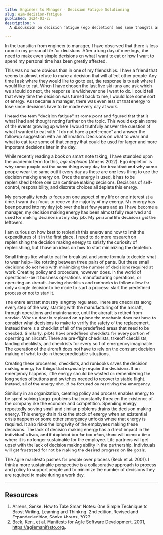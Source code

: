 ```yaml
---
title: Engineer to Manager - Decision Fatigue Solutioning
slug: e2m-decision-fatigue
published: 2024-03-25
description: >
  A discussion on decision fatigue (ego depletion) and some thoughts around how to solve for it

---
```


In the transition from engineer to manager, I have observed that there is less room in my personal
life for decisions. After a long day of meetings, the need to make even simple decisions on what I
want to eat or how I want to spend my personal time has been greatly affected.

This was no more obvious than in one of my friendships. I have a friend that seems to almost refuse
to make a decision that will affect other people. Any time I ask where they would like to go to eat,
the response is to ask where I would like to eat. When I have chosen the last five ski runs and ask
which we should do next, the response is whichever one I want to do. I could tell that every time
the decision was turned back to me, I would lose some sort of energy. As I became a manager, there
was even less of that energy to lose since decisions have to be made every day at work. 

I heard the term "decision fatigue" at some point and figured that that is what I had and thought
noting further on the topic. This would explain some of the events growing up where I would
truthfully answer the question of what I wanted to eat with "I do not have a preference" and answer
the followup suggestion with an affirmation. Decisions on what to wear and what to eat take some of
that energy that could be used for larger and more important decisions later in the day.

While recently reading a book on smart note taking, I have stumbled upon the academic term for this,
_ego depletion_ (Ahrens 2022). Ego depletion is why some people eat the same thing every day for
breakfast and why some people wear the same outfit every day as these are one less thing to use the
decision making energy on. Once the energy is used, it has to be replenished before one can continue
making decisions. Decisions of self-control, responsibility, and discrete choices all deplete this
energy. 

My personality tends to focus on one aspect of my life or one interest at a time. I want that focus
to receive the majority of my energy. My energy has been poured into my day job over the last few
years and as I have become a manager, my decision making energy has been almost fully reserved and
used for making decisions at my day job. My personal life decisions get the leftovers.

I am curious on how best to replenish this energy and how to limit the expenditures of it in
the first place. I need to do more research on replenishing the decision making energy to satisfy
the curiosity of replenishing, but I have an ideas on how to start minimizing the depletion.

Small things like what to eat for breakfast and some formula to decide what to wear help--like rotating
between three pairs of pants. But these small decisions do not help with minimizing the number of
decisions required at work. Creating policy and procedure, however, does. In the world of
operations--be it business operations, manufacturing operations, or operating an aircraft--having
checklists and runbooks to follow allow for only a single decision to be made to start a process:
start the predefined process or not to start it. 

The entire aircraft industry is tightly regulated. There are checklists along every step of the way,
starting with the manufacturing of the aircraft, through operations and maintenance, until the
aircraft is retired from service. When a door is replaced on a plane the mechanic does not have to
consider what decisions to make to verify the safety of the replacement. Instead there is a
checklist of all of the predefined areas that need to be checked. Similarly, pilots have predefined
checklists for every portion of operating an aircraft. There are pre-flight checklists, takeoff
checklists, landing checklists, and checklists for every sort of emergency imaginable. The operation
of the aircraft does not have to rely on the constant decision making of what to do in these
predictable situations.

Creating these processes, checklists, and runbooks saves the decision making energy for things that
especially require the decisions. If an emergency happens, little energy should be wasted on
remembering the long series of buttons and switches needed to recover to stable flight. Instead, all
of the energy should be focused on resolving the emergency. 

Similarly in an organization, creating policy and process enables energy to be spent solving larger
problems that constantly threaten the existence of the company like the economy and competition.
Spending energy repeatedly solving small and similar problems drains the decision making energy.
This energy drain risks the stock of energy when an existential crisis happens or some other
emergency unfolds where that energy is required. It also risks the longevity of the employees making
these decisions. The lack of decision making energy has a direct impact in the individual's lives,
and if depleted too far too often, there will come a time where it is no longer sustainable for the
employee. Life partners will get upset with the lack of decision making ability in the partnership.
Individuals will get frustrated for not be making the desired progress on life goals.

The Agile manifesto pushes for people over process (Beck et al. 2001). I think a more sustainable
perspective is a collaborative approach to process and policy to support people and to minimize the
number of decisions they are required to make during a work day.


---

## Resources

1. Ahrens, Sönke. How to Take Smart Notes: One Simple Technique to Boost Writing, Learning and Thinking. 2nd edition, Revised and Expanded edition, Sönke Ahrens, 2022.
2. Beck, Kent, et al. Manifesto for Agile Software Development. 2001, https://agilemanifesto.org/.


